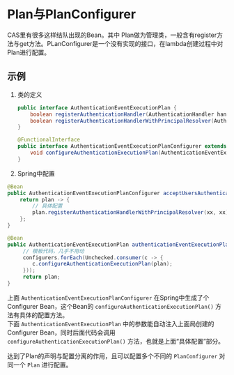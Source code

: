 # Plan与PlanConfigurer
CAS里有很多这样结队出现的Bean。其中 Plan做为管理类，一般含有register方法与get方法。PLanConfigurer是一个没有实现的接口，在lambda创建过程中对Plan进行配置。

## 示例
1. 类的定义
    ```java
    public interface AuthenticationEventExecutionPlan {
        boolean registerAuthenticationHandler(AuthenticationHandler handler);
        boolean registerAuthenticationHandlerWithPrincipalResolver(AuthenticationHandler handler, PrincipalResolver principalResolver);
    }
    
    @FunctionalInterface
    public interface AuthenticationEventExecutionPlanConfigurer extends Ordered {
        void configureAuthenticationExecutionPlan(AuthenticationEventExecutionPlan plan) throws Exception;
    }
    ```

2. Spring中配置
```java
@Bean
public AuthenticationEventExecutionPlanConfigurer acceptUsersAuthenticationEventExecutionPlanConfigurer() {
    return plan -> {
        // 具体配置
        plan.registerAuthenticationHandlerWithPrincipalResolver(xx, xx);
    };
}

@Bean
public AuthenticationEventExecutionPlan authenticationEventExecutionPlan(final List<AuthenticationEventExecutionPlanConfigurer> configurers) {
     // 模板代码，几乎不用动
     configurers.forEach(Unchecked.consumer(c -> {
        c.configureAuthenticationExecutionPlan(plan);
     }));
     return plan;
}
```
上面 `AuthenticationEventExecutionPlanConfigurer` 在Spring中生成了个Configurer Bean，这个Bean的 `configureAuthenticationExecutionPlan()` 方法有具体的配置方法。  
下面 `AuthenticationEventExecutionPlan` 中的参数能自动注入上面局创建的Configurer Bean，同时后面代码会调用 `configureAuthenticationExecutionPlan()` 方法，也就是上面“具体配置”部分。

达到了Plan的声明与配置分离的作用，且可以配置多个不同的 `PlanConfigurer` 对同一个 `Plan` 进行配置。